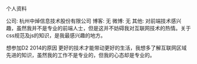 个人资料


公司: 杭州中焯信息技术股份有限公司
博客: 无
微博: 无
其他: 对前端技术感兴趣，虽然我并不是专业的前端人士，但是这并不妨碍我对互联网技术的热情。关于css规范及js的知识，是我最感兴趣的地方。

想参加D2 2014的原因
更好的技术才能带动更好的生活，我想多了解互联网区域先进的知识，虽然我的工作不是专业的，但我的心态却是专业的。
